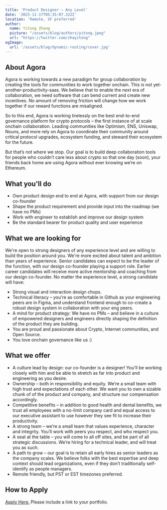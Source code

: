 ```yaml
---
title: 'Product Designer – Any Level'
date: '2023-11-17T05:35:07.322Z'
location: 'Remote, SF preferred'
author:
  name: Yitong Zhang
  picture: "/assets/blog/authors/yitong.jpeg"
  url: "https://twitter.com/zhayitong"
ogImage:
  url: '/assets/blog/dynamic-routing/cover.jpg'
---
```


## About Agora

Agora is working towards a new paradigm for group collaboration by creating the tools for communities to work together onchain. This is not yet-another-productivity-saas. We believe that to enable the next era of collaboration, we need software that can bend current and create new incentives. No amount of removing friction will change how we work together if our reward functions are misaligned.

So to this end, Agora is working tirelessly on the best end-to-end governance platform for crypto protocols – the first instance of at scale onchain collaboration. Leading communities like Optimism, ENS, Uniswap, Nouns, and more rely on Agora to coordinate their community around critical protocol upgrades, ecosystem funding, and steward their ecosystem for the future.

But that’s not where we stop. Our goal is to build deep collaboration tools for people who couldn’t care less about crypto so that one day (soon), your friends back home are using Agora without ever knowing we’re on Ethereum.

## What you'll do
- Own product design end to end at Agora, with support from our design co-founder
- Shape the product requirement and provide input into the roadmap (we have no PMs)
- Work with engineer to establish and improve our design system
- Be the standard bearer for product quality and user experience

## What we are looking for
We're open to strong designers of any experience level and are willing to build the position around you. We're more excited about talent and ambition than years of experience. Senior candidates can expect to be the leader of the function, with our design co-founder playing a support role. Earlier career candidates will receive more active mentorship and coaching from our design co-founder. No matter the experience level, a strong candidate will have:

- Strong visual and interaction design chops.
- Technical literacy – you're as comfortable in Github as your engineering peers are in Figma, and understand frontend enough to co-create a robust design system in collaboration with your eng peers.
- A mind for product strategy: We have no PMs – and believe in a culture of empowered designers and engineers directly shaping the definition of the product they are building.
- You are proud and passionate about Crypto, Internet communities, and Open Source.
- You love onchain governance like us :)

## What we offer

- A culture lead by design: our co-founder is a designer! You'll be working closely with him and be able to stretch as far into product and engineering as you desire.
- Ownership – both in responsibility and equity. We’re a small team with high trust and expectations of each other. We want you to own a sizable chunk of of the product and company, and structure our compensation accordingly.
- Competitive benefits – in addition to good health and dental benefits, we trust all employees with a no-limit company card and equal access to our executive assistant to use however they see fit to increase their productivity.
- A strong team – we’re a small team that values experience, character and integrity. You’ll work with peers you respect, and who respect you.
- A seat at the table – you will come to all off sites, and be part of all strategic discussions. We’re hiring for a technical leader, and will treat you as such.
- A path to grow – our goal is to retain all early hires as senior leaders as the company scales. We believe folks with the best expertise and deep context should lead organizations, even if they don’t traditionally self-identify as people managers.
- Remote friendly, but PST or EST timezones preferred.

## How to Apply

<ins>[Apply Here.](https://voteagora.deform.cc/applytoteam)</ins> Please include a link to your portfolio.